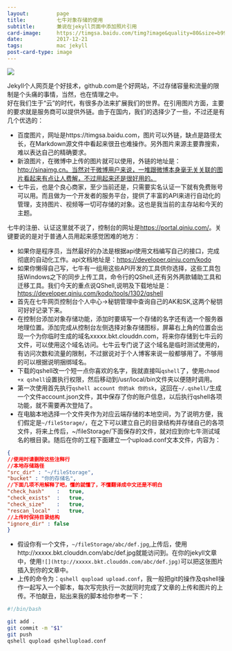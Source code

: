 ```yaml
---
layout:         page
title:          七牛对象存储的使用
subtitle:       兼说在jekyll页面中添加照片引用
card-image:     https://timgsa.baidu.com/timg?image&quality=80&size=b9999_10000&sec=1514451286&di=667dd6643fdb29539489c69b82d47449&imgtype=jpg&er=1&src=http%3A%2F%2Fg-search4.alicdn.com%2Fbao%2Fuploaded%2Fi2%2F36023082%2FTB2v0dnkXXXXXcMXXXXXXXXXXXX_%21%2136023082.png
date:           2017-12-21
tags:           mac jekyll
post-card-type: image
---
```

![](https://timgsa.baidu.com/timg?image&quality=80&size=b9999_10000&sec=1514451286&di=667dd6643fdb29539489c69b82d47449&imgtype=jpg&er=1&src=http%3A%2F%2Fg-search4.alicdn.com%2Fbao%2Fuploaded%2Fi2%2F36023082%2FTB2v0dnkXXXXXcMXXXXXXXXXXXX_%21%2136023082.png)

Jekyll个人网页是个好技术，github.com是个好网站，不过存储容量和流量的限制是个头痛的事情，当然，也在情理之中。  
好在我们生于“云”的时代，有很多办法来扩展我们的世界。在引用图片方面，主要的要求就是服务商可以提供外链。由于在国内，我们的选择少了一些，不过还是有几个优选的：
* 百度图片，网址是https://timgsa.baidu.com，图片可以外链，缺点是路径太长，在Markdown源文件中看起来很丑也难操作。另外图片来源主要靠搜索，难以表达自己的精确要求。  
* 新浪图片，在微博中上传的图片就可以使用，外链的地址是：http://sinaimg.cn。当然对于微博用户来说，一堆跟微博本身毫无关关联的图片看起来有点让人费解，不过用起来还是很好用的。
* 七牛云，也是个良心商家，至少当前还是，只需要实名认证一下就有免费账号可以用。而且做为一个开发者的服务平台，提供了丰富的API来进行自动化的管理，支持图片、视频等一切可存储的对象。这也是我当前的主存站和今天的主题。

七牛的注册、认证这里就不说了，控制台的网址是<https://portal.qiniu.com/>。关键要说的是对于普通人员用起来感觉困难的地方：
* 如果你是程序员，当然最好的办法是根据api使用文档编写自己的接口，完成彻底的自动化工作。api文档地址是：<https://developer.qiniu.com/kodo>
* 如果你懒得自己写，七牛有一组用这些API开发的工具供你选择，这些工具包括Windows之下的同步上传工具，命令行的QShell,还有另外两款辅助工具和迁移工具。我们今天的重点说QShell,说明及下载地址是：<https://developer.qiniu.com/kodo/tools/1302/qshell>
* 首先在七牛网页控制台个人中心->秘钥管理中查询自己的AK和SK,这两个秘钥可好好记录下来。
* 在控制台添加对象存储功能，添加时要填写一个存储的名字还有选一个服务器地理位置。添加完成从控制台左侧选择对象存储图标，屏幕右上角的位置会出现一个为你临时生成的域名xxxxx.bkt.clouddn.com，将来你存储到七牛云的文件，可以使用这个域名访问。七牛云专门说了这个域名是临时测试使用的，有访问次数和流量的限制，不过据说对于个人博客来说一般都够用了。不够用的可以根据说明捆绑域名。
* 下载的qshell改一个短一点你喜欢的名字，我就直接叫`qshell`了，使用`chmod +x qshell`设置执行权限，然后移动到/usr/local/bin文件夹以便随时调用。
* 第一次使用首先执行`qshell account 你的ak 你的sk`，这回在`~/.qshell/`生成一个文件account.json文件，其中保存了你的账户信息，以后执行qshell各项功能，就不需要再次登陆了。
* 在电脑本地选择一个文件夹作为对应云端存储的本地空间，为了说明方便，我们假定是`~/fileStorage/`，在之下可以建立自己的目录结构并存储自己的各项文件，将来上传后，~/fileStorage/下面保存的文件，就对应到你七牛测试域名的根目录。随后在你的工程下面建立一个upload.conf文本文件，内容为：
```json
{
//使用时请删除这些注释行
//本地存储路径
"src_dir" : "~/fileStorage",
"bucket" : "你的存储名",
//下面几项不用解释了吧，懂的就懂了，不懂翻译成中文还是不明白
"check_hash"	:	true,
"check_exists"  :   true,
"check_size"    :   true,
"rescan_local"  :   true,
//上传时保持目录结构
"ignore_dir" : false
}
```
* 假设你有一个文件，`~/fileStorage/abc/def.jpg`,上传后，使用http://xxxxx.bkt.clouddn.com/abc/def.jpg就能访问到。在你的jekyll文章中，使用`![](http://xxxxx.bkt.clouddn.com/abc/def.jpg)`可以把这张图片插入到你的文章中。
* 上传的命令为：`qshell qupload upload.conf`，我一般把git的操作及qshell操作一起写入一个脚本，每次写完执行一次就同时完成了文章的上传和图片的上传。不怕献丑，贴出来我的脚本给你参考一下：

```bash
#!/bin/bash

git add . 
git commit -m "$1"
git push
qshell qupload qshellupload.conf
```



